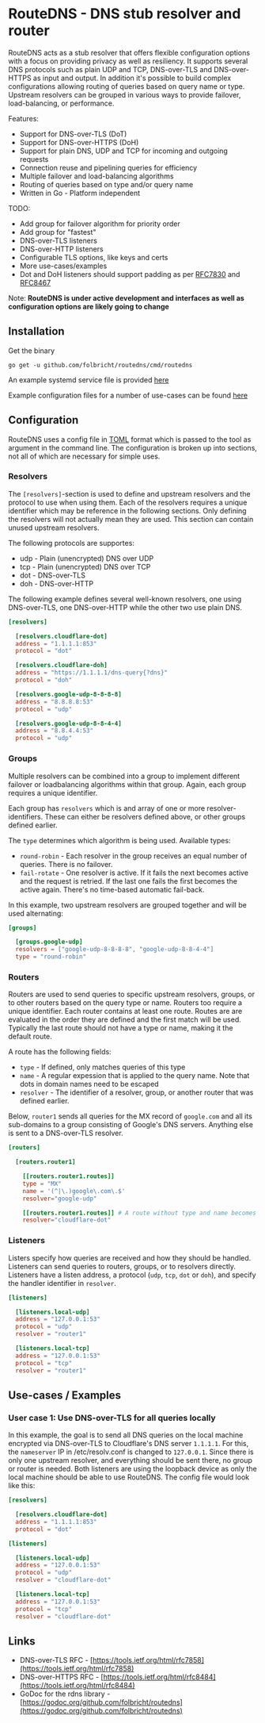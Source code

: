 # RouteDNS - DNS stub resolver and router

RouteDNS acts as a stub resolver that offers flexible configuration options with a focus on providing privacy as well as resiliency. It supports several DNS protocols such as plain UDP and TCP, DNS-over-TLS and DNS-over-HTTPS as input and output. In addition it's possible to build complex configurations allowing routing of queries based on query name or type. Upstream resolvers can be grouped in various ways to provide failover, load-balancing, or performance.

Features:

- Support for DNS-over-TLS (DoT)
- Support for DNS-over-HTTPS (DoH)
- Support for plain DNS, UDP and TCP for incoming and outgoing requests
- Connection reuse and pipelining queries for efficiency
- Multiple failover and load-balancing algorithms
- Routing of queries based on type and/or query name
- Written in Go - Platform independent

TODO:

- Add group for failover algorithm for priority order
- Add group for "fastest"
- DNS-over-TLS listeners
- DNS-over-HTTP listeners
- Configurable TLS options, like keys and certs
- More use-cases/examples
- Dot and DoH listeners should support padding as per [RFC7830](https://tools.ietf.org/html/rfc7830) and [RFC8467](https://tools.ietf.org/html/rfc8467)

Note: **RouteDNS is under active development and interfaces as well as configuration options are likely going to change**

## Installation

Get the binary

```text
go get -u github.com/folbricht/routedns/cmd/routedns
```

An example systemd service file is provided [here](cmd/routedns/routedns.service)

Example configuration files for a number of use-cases can be found [here](cmd/routedns/example-config)

## Configuration

RouteDNS uses a config file in [TOML](https://github.com/toml-lang/toml) format which is passed to the tool as argument in the command line. The configuration is broken up into sections, not all of which are necessary for simple uses.

### Resolvers

The `[resolvers]`-section is used to define and upstream resolvers and the protocol to use when using them. Each of the resolvers requires a unique identifier which may be reference in the following sections. Only defining the resolvers will not actually mean they are used. This section can contain unused upstream resolvers.

The following protocols are supportes:

- udp - Plain (unencrypted) DNS over UDP
- tcp - Plain (unencrypted) DNS over TCP
- dot - DNS-over-TLS
- doh - DNS-over-HTTP

The following example defines several well-known resolvers, one using DNS-over-TLS, one DNS-over-HTTP while the other two use plain DNS.

```toml
[resolvers]

  [resolvers.cloudflare-dot]
  address = "1.1.1.1:853"
  protocol = "dot"

  [resolvers.cloudflare-doh]
  address = "https://1.1.1.1/dns-query{?dns}"
  protocol = "doh"

  [resolvers.google-udp-8-8-8-8]
  address = "8.8.8.8:53"
  protocol = "udp"

  [resolvers.google-udp-8-8-4-4]
  address = "8.8.4.4:53"
  protocol = "udp"
```

### Groups

Multiple resolvers can be combined into a group to implement different failover or loadbalancing algorithms within that group. Again, each group requires a unique identifier.

Each group has `resolvers` which is and array of one or more resolver-identifiers. These can either be resolvers defined above, or other groups defined earlier.

The `type` determines which algorithm is being used. Available types:

- `round-robin` - Each resolver in the group receives an equal number of queries. There is no failover.
- `fail-rotate` - One resolver is active. If it fails the next becomes active and the request is retried. If the last one fails the first becomes the active again. There's no time-based automatic fail-back.

In this example, two upstream resolvers are grouped together and will be used alternating:

```toml
[groups]

  [groups.google-udp]
  resolvers = ["google-udp-8-8-8-8", "google-udp-8-8-4-4"]
  type = "round-robin"
```

### Routers

Routers are used to send queries to specific upstream resolvers, groups, or to other routers based on the query type or name. Routers too require a unique identifier. Each router contains at least one route. Routes are are evaluated in the order they are defined and the first match will be used. Typically the last route should not have a type or name, making it the default route.

A route has the following fields:

- `type` - If defined, only matches queries of this type
- `name` - A regular expession that is applied to the query name. Note that dots in domain names need to be escaped
- `resolver` - The identifier of a resolver, group, or another router that was defined earlier.

Below, `router1` sends all queries for the MX record of `google.com` and all its sub-domains to a group consisting of Google's DNS servers. Anything else is sent to a DNS-over-TLS resolver.

```toml
[routers]

  [routers.router1]

    [[routers.router1.routes]]
    type = "MX"
    name = '(^|\.)google\.com\.$'
    resolver="google-udp"

    [[routers.router1.routes]] # A route without type and name becomes the default route for all other queries
    resolver="cloudflare-dot"
```

### Listeners

Listers specify how queries are received and how they should be handled. Listeners can send queries to routers, groups, or to resolvers directly. Listeners have a listen address, a protocol (`udp`, `tcp`, `dot` or `doh`), and specify the handler identifier in `resolver`.

```toml
[listeners]

  [listeners.local-udp]
  address = "127.0.0.1:53"
  protocol = "udp"
  resolver = "router1"

  [listeners.local-tcp]
  address = "127.0.0.1:53"
  protocol = "tcp"
  resolver = "router1"
```

## Use-cases / Examples

### User case 1: Use DNS-over-TLS for all queries locally

In this example, the goal is to send all DNS queries on the local machine encrypted via DNS-over-TLS to Cloudflare's DNS server `1.1.1.1`. For this, the `nameserver` IP in /etc/resolv.conf is changed to `127.0.0.1`. Since there is only one upstream resolver, and everything should be sent there, no group or router is needed. Both listeners are using the loopback device as only the local machine should be able to use RouteDNS. The config file would look like this:

```toml
[resolvers]

  [resolvers.cloudflare-dot]
  address = "1.1.1.1:853"
  protocol = "dot"

[listeners]

  [listeners.local-udp]
  address = "127.0.0.1:53"
  protocol = "udp"
  resolver = "cloudflare-dot"

  [listeners.local-tcp]
  address = "127.0.0.1:53"
  protocol = "tcp"
  resolver = "cloudflare-dot"
```

## Links

- DNS-over-TLS RFC - [https://tools.ietf.org/html/rfc7858](https://tools.ietf.org/html/rfc7858)
- DNS-over-HTTPS RFC - [https://tools.ietf.org/html/rfc8484](https://tools.ietf.org/html/rfc8484)
- GoDoc for the rdns library - [https://godoc.org/github.com/folbricht/routedns](https://godoc.org/github.com/folbricht/routedns)
